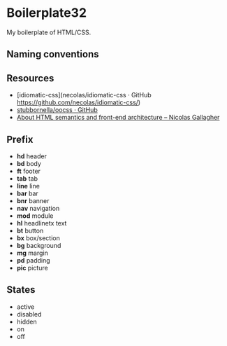 # Boilerplate32

My boilerplate of HTML/CSS.



## Naming conventions
 
## Resources
 + [idiomatic-css](necolas/idiomatic-css · GitHub https://github.com/necolas/idiomatic-css/)
 + [stubbornella/oocss · GitHub](https://github.com/stubbornella/oocss)
 + [About HTML semantics and front-end architecture – Nicolas Gallagher](http://nicolasgallagher.com/about-html-semantics-front-end-architecture/)


## Prefix ##

 + __hd__ header
 + __bd__ body
 + __ft__ footer
 + __tab__ tab
 + __line__ line
 + __bar__ bar
 + __bnr__ banner
 + __nav__ navigation
 + __mod__ module
 + __hl__ headlinetx text
 + __bt__ button
 + __bx__ box/section
 + __bg__ background
 + __mg__ margin
 + __pd__ padding
 + __pic__ picture

## States

 + active
 + disabled
 + hidden
 + on
 + off
